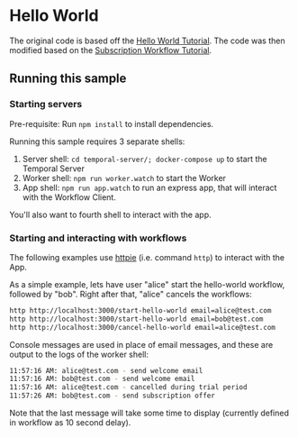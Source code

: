 # Hello World

The original code is based off the [Hello World Tutorial](https://docs.temporal.io/typescript/hello-world/).
The code was then modified based on the [Subscription Workflow Tutorial](https://learn.temporal.io/tutorials/typescript/subscriptions/).

## Running this sample

### Starting servers

Pre-requisite: Run `npm install` to install dependencies.

Running this sample requires 3 separate shells:
1. Server shell: `cd temporal-server/; docker-compose up` to start the Temporal Server
1. Worker shell: `npm run worker.watch` to start the Worker
1. App shell: `npm run app.watch` to run an express app, that will interact with
   the Workflow Client.

You'll also want to fourth shell to interact with the app.

### Starting and interacting with workflows

The following examples use [httpie](https://httpie.io/) (i.e. command `http`) to
interact with the App.


As a simple example, lets have user "alice" start the hello-world workflow, followed by
"bob". Right after that, "alice" cancels the workflows:

```sh
http http://localhost:3000/start-hello-world email=alice@test.com
http http://localhost:3000/start-hello-world email=bob@test.com
http http://localhost:3000/cancel-hello-world email=alice@test.com
```

Console messages are used in place of email messages, and these are output to the logs
of the worker shell:

```sh
11:57:16 AM: alice@test.com - send welcome email
11:57:16 AM: bob@test.com - send welcome email
11:57:16 AM: alice@test.com - cancelled during trial period
11:57:26 AM: bob@test.com - send subscription offer
```

Note that the last message will take some time to display (currently defined in workflow
as 10 second delay).
